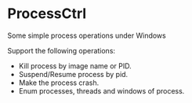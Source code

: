 # ProcessCtrl
Some simple process operations under Windows

Support the following operations:
- Kill process by image name or PID.
- Suspend/Resume process by pid.
- Make the process crash.
- Enum processes, threads and windows of process.
